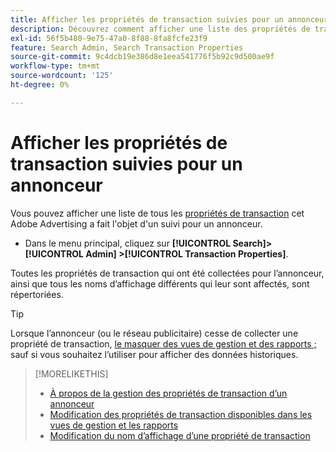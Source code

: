 ```yaml
---
title: Afficher les propriétés de transaction suivies pour un annonceur
description: Découvrez comment afficher une liste des propriétés de transaction suivies pour un annonceur.
exl-id: 56f5b480-9e75-47a0-8f88-8fa8fcfe23f9
feature: Search Admin, Search Transaction Properties
source-git-commit: 9c4dcb19e386d8e1eea541776f5b92c9d500ae9f
workflow-type: tm+mt
source-wordcount: '125'
ht-degree: 0%

---
```


# Afficher les propriétés de transaction suivies pour un annonceur

Vous pouvez afficher une liste de tous les [propriétés de transaction](/help/search-social-commerce/glossary.md#s-t) cet Adobe Advertising a fait l&#39;objet d&#39;un suivi pour un annonceur.

* Dans le menu principal, cliquez sur **[!UICONTROL Search]> [!UICONTROL Admin] >[!UICONTROL Transaction Properties]**.

Toutes les propriétés de transaction qui ont été collectées pour l’annonceur, ainsi que tous les noms d’affichage différents qui leur sont affectés, sont répertoriées.

>[!TIP]
>
>Lorsque l’annonceur (ou le réseau publicitaire) cesse de collecter une propriété de transaction, [le masquer des vues de gestion et des rapports ;](transaction-property-edit-available.md) sauf si vous souhaitez l’utiliser pour afficher des données historiques.

>[!MORELIKETHIS]
>
>* [À propos de la gestion des propriétés de transaction d’un annonceur](transaction-property-about.md)
>* [Modification des propriétés de transaction disponibles dans les vues de gestion et les rapports](transaction-property-edit-available.md)
>* [Modification du nom d’affichage d’une propriété de transaction](transaction-property-edit-display-name.md)
